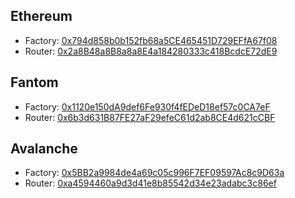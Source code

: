 ## Ethereum
- Factory: [0x794d858b0b152fb68a5CE465451D729EFfA67f08](https://etherscan.io/address/0x794d858b0b152fb68a5CE465451D729EFfA67f08)
- Router: [0x2a8B48a8B8a8a8E4a184280333c418BcdcE72dE9](https://etherscan.io/address/0x2a8B48a8B8a8a8E4a184280333c418BcdcE72dE9#code)

## Fantom
- Factory: [0x1120e150dA9def6Fe930f4fEDeD18ef57c0CA7eF](https://ftmscan.com/address/0x1120e150dA9def6Fe930f4fEDeD18ef57c0CA7eF#code)
- Router: [0x6b3d631B87FE27aF29efeC61d2ab8CE4d621cCBF](https://ftmscan.com/address/0x6b3d631B87FE27aF29efeC61d2ab8CE4d621cCBF#code)

## Avalanche
- Factory: [0x5BB2a9984de4a69c05c996F7EF09597Ac8c9D63a](https://snowtrace.io/address/0x5bb2a9984de4a69c05c996f7ef09597ac8c9d63a#code)
- Router: [0xa4594460a9d3d41e8b85542d34e23adabc3c86ef](https://snowtrace.io/address/0xa4594460a9d3d41e8b85542d34e23adabc3c86ef#code)
